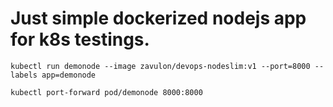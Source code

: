 # Just simple dockerized nodejs app for **k8s** testings.

```
kubectl run demonode --image zavulon/devops-nodeslim:v1 --port=8000 --labels app=demonode
```

```
kubectl port-forward pod/demonode 8000:8000
```
